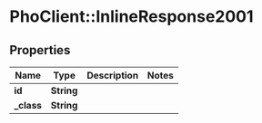 # PhoClient::InlineResponse2001

## Properties
Name | Type | Description | Notes
------------ | ------------- | ------------- | -------------
**id** | **String** |  | 
**_class** | **String** |  | 


